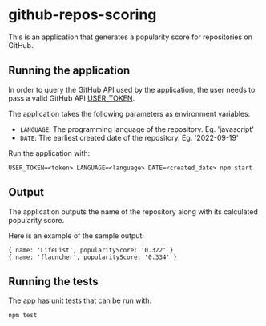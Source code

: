 # github-repos-scoring

This is an application that generates a popularity score for repositories on GitHub.

## Running the application

In order to query the GitHub API used by the application, the user needs to pass a valid GitHub API [USER_TOKEN](https://docs.github.com/en/rest/authentication/authenticating-to-the-rest-api?apiVersion=2022-11-28#authenticating-with-a-personal-access-token).

The application takes the following parameters as environment variables:

* `LANGUAGE`: The programming language of the repository. Eg. 'javascript'
* `DATE`: The earliest created date of the repository. Eg. '2022-09-19'

Run the application with:

`USER_TOKEN=<token> LANGUAGE=<language> DATE=<created_date> npm start`

## Output

The application outputs the name of the repository along with its calculated popularity score.

Here is an example of the sample output:

```
{ name: 'LifeList', popularityScore: '0.322' }
{ name: 'flauncher', popularityScore: '0.334' }
```

## Running the tests

The app has unit tests that can be run with:

`npm test`
